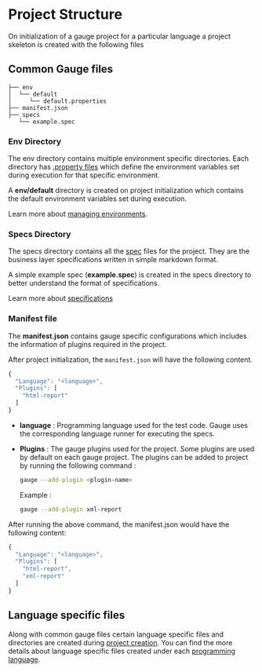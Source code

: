 # Project Structure

On initialization of a gauge project for a particular language a project skeleton is created with the following files

## Common Gauge files

```
├── env
│  └── default
│     └── default.properties
├── manifest.json
├── specs
   └── example.spec
```

### Env Directory
The env directory contains multiple environment specific directories. Each directory has  [.property files](https://en.wikipedia.org/wiki/.properties) which define the environment variables set during execution for that specific environment.

A **env/default** directory is created on project initialization which contains the default environment variables set during execution.

Learn more about [managing environments](../advanced_readings/managing_environments/README.md).

### Specs Directory

The specs directory contains all the [spec](../gauge_terminologies/specifications.md) files for the project. They are the business layer specifications written in simple markdown format.

A simple example spec (**example.spec**)  is created in the specs directory to better understand the format of specifications.

Learn more about [specifications](../gauge_terminologies/specifications.md)

### Manifest file
The **manifest.json** contains gauge specific configurations which includes the information of plugins required in the project.

After project initialization, the `manifest.json` will have the following content.

```js
{
  "Language": "<language>",
  "Plugins": [
    "html-report"
  ]
}
```

* **language** : Programming language used for the test code. Gauge uses the corresponding language runner for executing the specs.

* **Plugins** : The gauge plugins used for the project. Some plugins are used by default on each gauge project. The plugins can be added to project by running the following command :

    ```sh
    gauge --add-plugin <plugin-name>

    ```

    Example :

    ```sh
    gauge --add-plugin xml-report
    ```


After running the above command, the manifest.json would have the following content:

```js
{
  "Language": "<language>",
  "Plugins": [
    "html-report",
    "xml-report"
  ]
}
```

## Language specific files

Along with common gauge files certain language specific files and directories are created during [project creation](creating_a_gauge_project.md). You can find the more details about language specific files created under each [programming language](../language_features/step_implementations.md).
